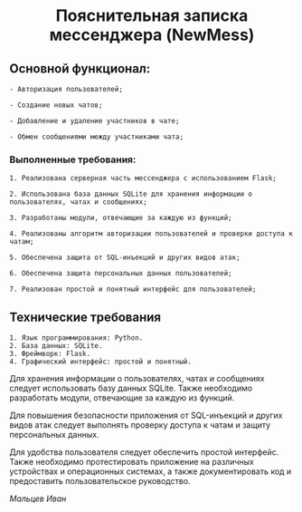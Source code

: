 # <p style="text-align: center;">Пояснительная записка мессенджера (NewMess)</p>


## Основной функционал:

    - Авторизация пользователей;

    - Создание новых чатов;

    - Добавление и удаление участников в чате;

    - Обмен сообщениями между участниками чата;


### Выполненные требования:
    1. Реализована серверная часть мессенджера с использованием Flask;

    2. Использована база данных SQLite для хранения информации о пользователях, чатах и сообщениях;

    3. Разработаны модули, отвечающие за каждую из функций;

    4. Реализованы алгоритм авторизации пользователей и проверки доступа к чатам;

    5. Обеспечена защита от SQL-инъекций и других видов атак;

    6. Обеспечена защита персональных данных пользователей;

    7. Реализован простой и понятный интерфейс для пользователей;

## Технические требования

    1. Язык программирования: Python.
    2. База данных: SQLite.
    3. Фреймворк: Flask.
    4. Графический интерфейс: простой и понятный.

Для хранения информации о пользователях, чатах и сообщениях следует использовать базу данных SQLite. Также необходимо разработать модули, отвечающие за каждую из функций.

Для повышения безопасности приложения от SQL-инъекций и других видов атак следует выполнять проверку доступа к чатам и защиту персональных данных. 

Для удобства пользователя следует обеспечить простой интерфейс. Также необходимо протестировать приложение на различных устройствах и операционных системах, а также документировать код и предоставить пользовательское руководство.

_Мальцев Иван_
